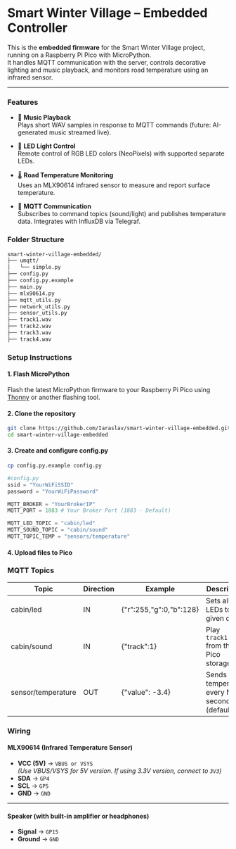 # Smart Winter Village – Embedded Controller
This is the **embedded firmware** for the Smart Winter Village project, running on a Raspberry Pi Pico with MicroPython.  
It handles MQTT communication with the server, controls decorative lighting and music playback, and monitors road temperature using an infrared sensor.

---
### Features
- 🎵 **Music Playback**  
  Plays short WAV samples in response to MQTT commands (future: AI-generated music streamed live).

- 🌈 **LED Light Control**  
  Remote control of RGB LED colors (NeoPixels) with supported separate LEDs.

- 🌡️ **Road Temperature Monitoring**  
  Uses an MLX90614 infrared sensor to measure and report surface temperature.

- 📡 **MQTT Communication**  
  Subscribes to command topics (sound/light) and publishes temperature data. Integrates with InfluxDB via Telegraf.

### Folder Structure
```bash
smart-winter-village-embedded/
├── umqtt/
│   └── simple.py
├── config.py
├── config.py.example
├── main.py
├── mlx90614.py
├── mqtt_utils.py
├── network_utils.py
├── sensor_utils.py
├── track1.wav
├── track2.wav
├── track3.wav
├── track4.wav
```
### Setup Instructions

#### 1. Flash MicroPython
Flash the latest MicroPython firmware to your Raspberry Pi Pico using [Thonny](https://thonny.org/) or another flashing tool.

#### 2. Clone the repository
```bash
git clone https://github.com/Iaraslav/smart-winter-village-embedded.git
cd smart-winter-village-embedded
```
#### 3. Create and configure config.py

```bash
cp config.py.example config.py
```
```py
#config.py
ssid = "YourWiFiSSID"
password = "YourWiFiPassword"

MQTT_BROKER = "YourBrokerIP"
MQTT_PORT = 1883 # Your Broker Port (1883 - Default)

MQTT_LED_TOPIC = "cabin/led"
MQTT_SOUND_TOPIC = "cabin/sound"
MQTT_TOPIC_TEMP = "sensors/temperature"
```

#### 4. Upload files to Pico

### MQTT Topics

| Topic              | Direction | Example                 | Description                                   |
|--------------------|-----------|-------------------------|-----------------------------------------------|
| cabin/led          | IN        | {"r":255,"g":0,"b":128} | Sets all LEDs to given color                  |
| cabin/sound        | IN        | {"track":1}             | Play `track1.wav` from the Pico storage       |
| sensor/temperature | OUT       | {"value": -3.4}         | Sends temperature every N seconds (default 5) |

### Wiring

#### MLX90614 (Infrared Temperature Sensor)

- **VCC (5V)** → `VBUS or VSYS`  
  *(Use VBUS/VSYS for 5V version. If using 3.3V version, connect to `3V3`)*
- **SDA** → `GP4`
- **SCL** → `GP5`
- **GND** → `GND`

---

#### Speaker (with built-in amplifier or headphones)

- **Signal** → `GP15`
- **Ground** → `GND`
